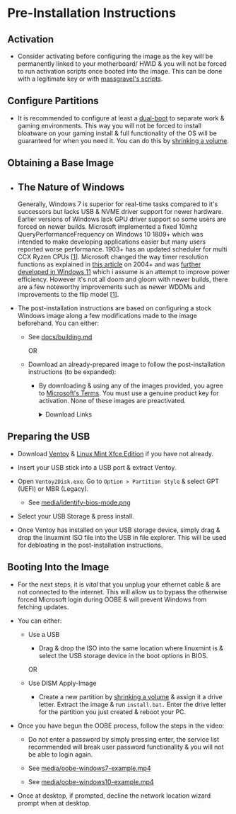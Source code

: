 # Pre-Installation Instructions

## Activation

- Consider activating before configuring the image as the key will be permanently linked to your motherboard/ HWID & you will not be forced to run activation scripts once booted into the image. This can be done with a legitimate key or with [massgravel's scripts](https://github.com/massgravel/Microsoft-Activation-Scripts).

## Configure Partitions

- It is recommended to configure at least a [dual-boot](https://en.wikipedia.org/wiki/Multi-booting) to separate work & gaming environments. This way you will not be forced to install bloatware on your gaming install & full functionality of the OS will be guaranteed for when you need it. You can do this by [shrinking a volume](https://docs.microsoft.com/en-us/windows-server/storage/disk-management/shrink-a-basic-volume).

## Obtaining a Base Image

- ## The Nature of Windows

    Generally, Windows 7 is superior for real-time tasks compared to it's successors but lacks USB & NVME driver support for newer hardware. Earlier versions of Windows lack GPU driver support so some users are forced on newer builds. Microsoft implemented a fixed 10mhz QueryPerformanceFrequency on Windows 10 1809+ which was intended to make developing applications easier but many users reported worse performance. 1903+ has an updated scheduler for multi CCX Ryzen CPUs [[1](https://i.redd.it/y8nxtm08um331.png)]. Microsoft changed the way timer resolution functions as explained in [this article](https://randomascii.wordpress.com/2020/10/04/windows-timer-resolution-the-great-rule-change/) on 2004+ and was [further developed in Windows 11](https://twitter.com/amitxv/status/1491357305535070211) which i assume is an attempt to improve power efficiency. However it's not all doom and gloom with newer builds, there are a few noteworthy improvements such as newer WDDMs and improvements to the flip model [[1](https://devblogs.microsoft.com/directx/dxgi-flip-model/)]. 

- The post-installation instructions are based on configuring a stock Windows image along a few modifications made to the image beforehand. You can either:

    - See [docs/building.md](../docs/building.md)

        OR

    - Download an already-prepared image to follow the post-installation instructions (to be expanded):

        - By downloading & using any of the images provided, you agree to [Microsoft's Terms](https://www.microsoft.com/en-us/Useterms/Retail/Windows/10/UseTerms_Retail_Windows_10_English.htm). You must use a genuine product key for activation. None of these images are preactivated.

            <details>
            <summary>Download Links</summary>

            - Windows 10 21H2 (coming soon)

            </details>


## Preparing the USB

- Download [Ventoy](https://github.com/ventoy/Ventoy/releases) & [Linux Mint Xfce Edition](https://linuxmint.com/edition.php?id=294) if you have not already.

- Insert your USB stick into a USB port & extract Ventoy.

- Open ``Ventoy2Disk.exe``. Go to ``Option > Partition Style`` & select GPT (UEFI) or MBR (Legacy).

    - See [media/identify-bios-mode.png](../media/identify-bios-mode.png)

- Select your USB Storage & press install.

- Once Ventoy has installed on your USB storage device, simply drag & drop the linuxmint ISO file into the USB in file explorer. This will be used for debloating in the post-installation instructions.

## Booting Into the Image

- For the next steps, it is *vital* that you unplug your ethernet cable & are not connected to the internet. This will allow us to bypass the otherwise forced Microsoft login during OOBE & will prevent Windows from fetching updates. 

- You can either:

    - Use a USB

        - Drag & drop the ISO into the same location where linuxmint is & select the USB storage device in the boot options in BIOS.
        
        OR

    - Use DISM Apply-Image

        - Create a new partition by [shrinking a volume](https://docs.microsoft.com/en-us/windows-server/storage/disk-management/shrink-a-basic-volume) & assign it a drive letter. Extract the image & run ``install.bat.`` Enter the drive letter for the partition you just created & reboot your PC.

- Once you have begun the OOBE process, follow the steps in the video:

    - Do not enter a password by simply pressing enter, the service list recommended will break user password functionality & you will not be able to login again.

    - See [media/oobe-windows7-example.mp4](https://raw.githubusercontent.com/amitxv/EVA/main/media/oobe-windows7-example.mp4)
    - See [media/oobe-windows10-example.mp4](https://raw.githubusercontent.com/amitxv/EVA/main/media/oobe-windows10-example.mp4)

- Once at desktop, if prompted, decline the network location wizard prompt when at desktop.
